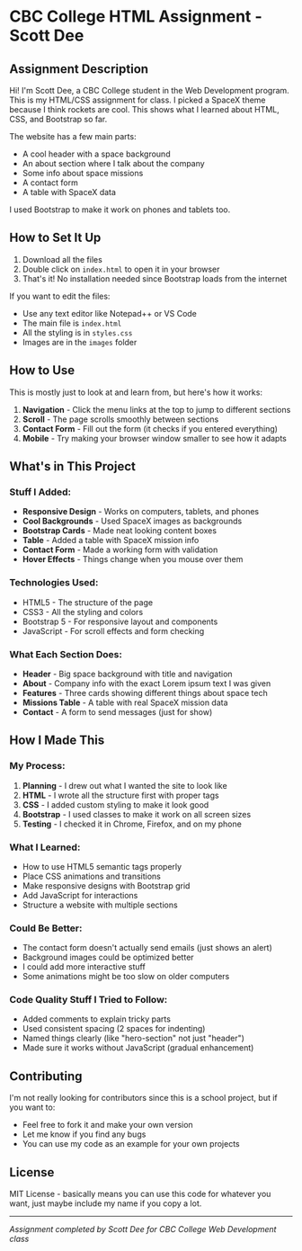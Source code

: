# CBC College HTML Assignment - Scott Dee

## Assignment Description

Hi! I'm Scott Dee, a CBC College student in the Web Development program. This is my HTML/CSS assignment for class. I picked a SpaceX theme because I think rockets are cool. This shows what I learned about HTML, CSS, and Bootstrap so far.

The website has a few main parts:
- A cool header with a space background
- An about section where I talk about the company
- Some info about space missions 
- A contact form
- A table with SpaceX data

I used Bootstrap to make it work on phones and tablets too.

## How to Set It Up

1. Download all the files
2. Double click on `index.html` to open it in your browser
3. That's it! No installation needed since Bootstrap loads from the internet

If you want to edit the files:
- Use any text editor like Notepad++ or VS Code
- The main file is `index.html` 
- All the styling is in `styles.css`
- Images are in the `images` folder

## How to Use

This is mostly just to look at and learn from, but here's how it works:

1. **Navigation** - Click the menu links at the top to jump to different sections
2. **Scroll** - The page scrolls smoothly between sections
3. **Contact Form** - Fill out the form (it checks if you entered everything)
4. **Mobile** - Try making your browser window smaller to see how it adapts

## What's in This Project

### Stuff I Added:
- **Responsive Design** - Works on computers, tablets, and phones
- **Cool Backgrounds** - Used SpaceX images as backgrounds
- **Bootstrap Cards** - Made neat looking content boxes
- **Table** - Added a table with SpaceX mission info
- **Contact Form** - Made a working form with validation
- **Hover Effects** - Things change when you mouse over them

### Technologies Used:
- HTML5 - The structure of the page
- CSS3 - All the styling and colors
- Bootstrap 5 - For responsive layout and components
- JavaScript - For scroll effects and form checking

### What Each Section Does:
- **Header** - Big space background with title and navigation
- **About** - Company info with the exact Lorem ipsum text I was given
- **Features** - Three cards showing different things about space tech
- **Missions Table** - A table with real SpaceX mission data
- **Contact** - A form to send messages (just for show)

## How I Made This

### My Process:
1. **Planning** - I drew out what I wanted the site to look like
2. **HTML** - I wrote all the structure first with proper tags
3. **CSS** - I added custom styling to make it look good
4. **Bootstrap** - I used classes to make it work on all screen sizes
5. **Testing** - I checked it in Chrome, Firefox, and on my phone

### What I Learned:
- How to use HTML5 semantic tags properly
- Place CSS animations and transitions
- Make responsive designs with Bootstrap grid
- Add JavaScript for interactions
- Structure a website with multiple sections

### Could Be Better:
- The contact form doesn't actually send emails (just shows an alert)
- Background images could be optimized better
- I could add more interactive stuff
- Some animations might be too slow on older computers

### Code Quality Stuff I Tried to Follow:
- Added comments to explain tricky parts
- Used consistent spacing (2 spaces for indenting)
- Named things clearly (like "hero-section" not just "header")
- Made sure it works without JavaScript (gradual enhancement)

## Contributing

I'm not really looking for contributors since this is a school project, but if you want to:
- Feel free to fork it and make your own version
- Let me know if you find any bugs
- You can use my code as an example for your own projects

## License

MIT License - basically means you can use this code for whatever you want, just maybe include my name if you copy a lot.

---

*Assignment completed by Scott Dee for CBC College Web Development class*
